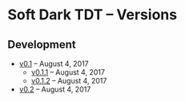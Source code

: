 # Soft Dark TDT – Versions

## Development

- [v0.1](https://github.com/matiboux/Soft-Dark-TDT/releases/tag/v0.1) – August 4, 2017
  * [v0.1.1](https://github.com/matiboux/Soft-Dark-TDT/releases/tag/v0.1.1) – August 4, 2017
  * [v0.1.2](https://github.com/matiboux/Soft-Dark-TDT/releases/tag/v0.1.2) – August 4, 2017
- [v0.2](https://github.com/matiboux/Soft-Dark-TDT/releases/tag/v0.2) – August 4, 2017